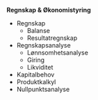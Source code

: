 **Regnskap & Økonomistyring**

- Regnskap
    - Balanse
    - Resultatregnskap
- Regnskapsanalyse
    - Lønnsomhetsanalyse
    - Giring
    - Likviditet
- Kapitalbehov
- Produktkalkyl
- Nullpunktsanalyse